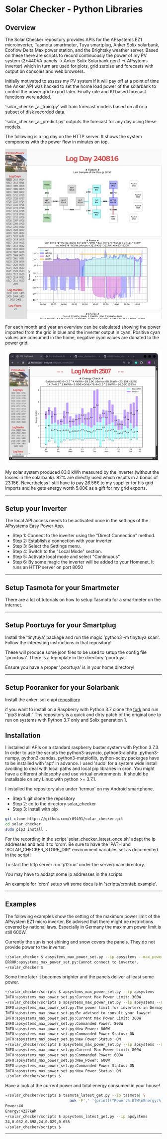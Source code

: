 # Solar Checker -  Python Libraries

## Overview

The Solar Checker repository provides APIs for the APsystems EZ1
microinverter, Tasmota smartmeter, Tuya smartplug, Anker Solix
solarbank, Ecoflow Delta Max power station, and the Brightsky weather
server. Based on these there are scripts to record continuously the
power of my PV system (2*440VA panels -> Anker Solix Solarbank gen.1 ->
APsytems inverter) which in turn are used for plots, grid zeroise and
forecasts with output on consoles and web browsers.

Initially motivated to assess my PV system if it will pay off at a
point of time the Anker API was hacked to set the home load power of
the solarbank to control the power grid export later.  Finally rule
and KI based forecast functions were added.

'solar_checker_ai_train.py' will train forecast models based on all or
a subset of disk recorded data.

'solar_checker_ai_predict.py' outputs the forecast for any day using
these models.

The following is a log day on the HTTP server. It shows the system
componens with the power flow in minutes on top.

![alt text](images/solar_checker_logday.png)

For each month and year an overview can be calculated showing the
power imported from the grid in blue and the inverter output in
cyan. Positive cyan values are consumed in the home, negative
cyan values are donated to the power grid.

![alt text](images/solar_checker_logmonth.png)

My solar system produced 83.0 kWh measured by the inverter (without
the losses in the solarbank). 82% are directly used which results in a
bonus of 23.15€. Nevertheless I still have to pay 26.56€ to my
supplier for his grid imports and he gets energy worth 5.00€ as a
gift for my grid exports.

---

## Setup your Inverter

The local API access needs to be activated once in the settings of the
APsystems Easy Power App.
<ul>
<li>Step 1: Connect to the inverter using the "Direct Connection" method.</li>
<li>Step 2: Establish a connection with your inverter.</li>
<li>Step 3: Select the Settings menu.</li>
<li>Step 4: Switch to the "Local Mode" section.</li>
<li>Step 5: Activate local mode and select "Continuous"</li>
<li>Step 6: By some magic the inverter will be added to your Homenet. It runs an HTTP server on port 8050</li>
</ul>

---

## Setup Tasmota for your Smartmeter

There are a lot of tutorials on how to setup Tasmota for a smartmeter
on the internet.

---

## Setup Poortuya for your Smartplug

Install the 'tinytuya' package and run the magic 'python3 -m tinytuya
scan'. Follow the interesting instructions in that repository!

These will produce some json files to be used to setup the config file
'.poortuya'. There is a tepmplate in the directory 'poortuya'.

Ensure you have a proper '.poortuya' is in your home directory!

---

## Setup Pooranker for your Solarbank

Install the anker-solix-api
[repositiory](https://github.com/thomluther/anker-solix-api-2)

if you want to install on a Raspberry with Python 3.7 clone the
[fork](https://github.com/r09491/anker-solix-api-2.git) and run ''pip3
install .' Ths repository is a quick and dirty patch of the original
one to run on systems with Python 3.7 only and Solix generation 1.

## Installation

I installed all APIs on a standard raspberry buster system with Python
3.7.3. In order to use the scripts the python3-asyncio,
python3-aiohttp ,python3-numpy, python3-pandas, python3-matplotlib,
python-scipy packages have to be installed with 'apt' in advance. I
used 'sudo' for a system wide install avoiding to deal with local
paths and local pip libraries in cron. You might have a different
philosophy and use virtual environments.  It should be installable on
any Linux with python >= 3.7.1.

I installed the repository also under 'termux' on my Android
smartphone.

<ul>
<li>Step 1: git clone the repository</li>
<li>Step 2: cd to the directory solar_checker</li>
<li>Step 3: install with pip</li>
</ul>

```bash
git clone https://github.com/r09491/solar_checker.git
cd solar_checker
sudo pip3 install .
```

For the recording in the script 'solar_checker_latest_once.sh' adapt
the ip addresses and add it to 'cron'. Be sure to have the 'PATH and
'SOLAR_CHECKER_STORE_DIR* environment variables set as documented in
the script!

To start the http server run 'p12run' under the server/main directory.

You may have to addapt some ip addresses in the scripts.

An example for 'cron' setup wit some docu is in 'scripts/crontab.example'.

---

## Examples

The following examples show the setting of the maximum power limit of
the APsystem EZ1 micro inverter. Be advised that there might be
restrictions covered by national laws. Especially in Germany the
maximum power limit is still 600W.

Currently the sun is not shining and snow covers the panels. They do
not provide power to the inverter.

```bash
~/solar_checker $ apsystems_max_power_set.py --ip apsystems --max_power 799
ERROR:apsystems_max_power_set.py:Cannot connect to inverter.
~/solar_checker $
```

Some time later it becomes brighter and the panels deliver at least some
power.

```bash
~/solar_checker/scripts $ apsystems_max_power_set.py --ip apsystems
INFO:apsystems_max_power_set.py:Current Max Power Limit: 300W
~/solar_checker/scripts $ apsystems_max_power_set.py --ip apsystems --max_power 800
INFO:apsystems_max_power_set.py:The power limit for inverters in Germay is 600W.
INFO:apsystems_max_power_set.py:Be advised to consult your lawyer!
INFO:apsystems_max_power_set.py:Current Max Power Limit: 300W
INFO:apsystems_max_power_set.py:Commanded Power: 800W
INFO:apsystems_max_power_set.py:New_Power: 800W
INFO:apsystems_max_power_set.py:Commanded Power Status: ON
INFO:apsystems_max_power_set.py:New Power Status: ON
~/solar_checker/scripts $ apsystems_max_power_set.py --ip apsystems --max_power 600
INFO:apsystems_max_power_set.py:Current Max Power Limit: 800W
INFO:apsystems_max_power_set.py:Commanded Power: 600W
INFO:apsystems_max_power_set.py:New_Power: 600W
INFO:apsystems_max_power_set.py:Commanded Power Status: ON
INFO:apsystems_max_power_set.py:New Power Status: ON
~/solar_checker/scripts $
```

Have a look at the current power and total energy consumed in your house!

```bash
~/solar_checker/scripts $ tasmota_latest_get.py --ip tasmota| \
                             awk -F',' '{printf("Power:%.0fW\nEnergy:%.0fkWh\n", $2,$3)}'
Power:4W
Energy:4227kWh
~/solar_checker/scripts $ apsystems_latest_get.py --ip apsystems
24,0.032,0.698,24,0.029,0.658
~/solar_checker/scripts $
```
---
